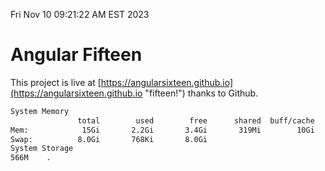 Fri Nov 10 09:21:22 AM EST 2023

# Angular Fifteen


This project is live at [https://angularsixteen.github.io](https://angularsixteen.github.io "fifteen!") thanks to Github.

```bash
System Memory
               total        used        free      shared  buff/cache   available
Mem:            15Gi       2.2Gi       3.4Gi       319Mi        10Gi        13Gi
Swap:          8.0Gi       768Ki       8.0Gi
System Storage
566M	.
```
